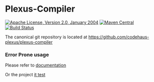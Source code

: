 Plexus-Compiler
===============

[![Apache License, Version 2.0, January 2004](https://img.shields.io/github/license/codehaus-plexus/plexus-compiler.svg?label=License)](http://www.apache.org/licenses/)
[![Maven Central](https://img.shields.io/maven-central/v/org.codehaus.plexus/plexus-compiler.svg?label=Maven%20Central)](http://search.maven.org/#search%7Cga%7C1%7Cg%3A%22org.codehaus.plexus%22%20a%3A%22plexus-compiler%22)
[![Build Status](https://travis-ci.org/codehaus-plexus/plexus-compiler.svg?branch=master)](https://travis-ci.org/codehaus-plexus/plexus-compiler)

The canonical git repository is located at https://github.com/codehaus-plexus/plexus-compiler


### Error Prone usage 

Please refer to [documentation](https://errorprone.info/docs/installation#maven) 

Or the project [it test](plexus-compiler-its/src/main/it/error-prone-compiler/pom.xml)
